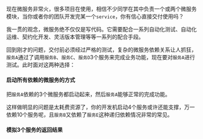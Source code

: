 现在微服务非常火，很多项目在使用，相信不少同学在其中负责一个或两个微服务模块，当你或者你的团队开发完某一个```service```，你有信心直接交付使用吗？

我一贯的观念，微服务绝不仅仅是写代码。它需要配合一系列自动化测试、自动化运维、契约化开发、灵活版本管理等等一系列的配合手段。


回到刚才的问题，交付前必须经过严格的测试，复杂的微服务依赖关系让人抓狂，```服务A```通过了调用```服务B```、```服务C```、```服务D```3个服务来完成业务功能，现在要对```服务A```进行测试。此时面对这两种选择：  

#### 启动所有依赖的微服务的方式
把```服务A```依赖的3个微服务都启动起来，然后```服务A```能够正常的完成功能。  

这样做明显的问题是太耗费资源了，你的开发机启动4个服务或许还能支撑，万一依赖10个服务呢，且```服务B```又依赖了```服务E```这种递归依赖情况非常的常见。

#### 模拟3个服务的返回结果

